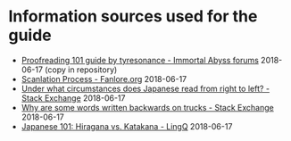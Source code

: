 # Information sources used for the guide

* [Proofreading 101 guide by tyresonance - Immortal Abyss forums](Immortalabyss-Proofreading%20101.md) 2018-06-17  (copy in repository)
* [Scanlation Process - Fanlore.org](https://fanlore.org/wiki/Scanlation_Process) 2018-06-17
* [Under what circumstances does Japanese read from right to left? - Stack Exchange](https://japanese.stackexchange.com/q/13076) 2018-06-17
* [Why are some words written backwards on trucks - Stack Exchange](https://japanese.stackexchange.com/q/3614) 2018-06-17
* [Japanese 101: Hiragana vs. Katakana - LingQ](https://www.lingq.com/blog/2017/08/10/japanese-101-hiragana-vs-katakana/) 2018-06-17